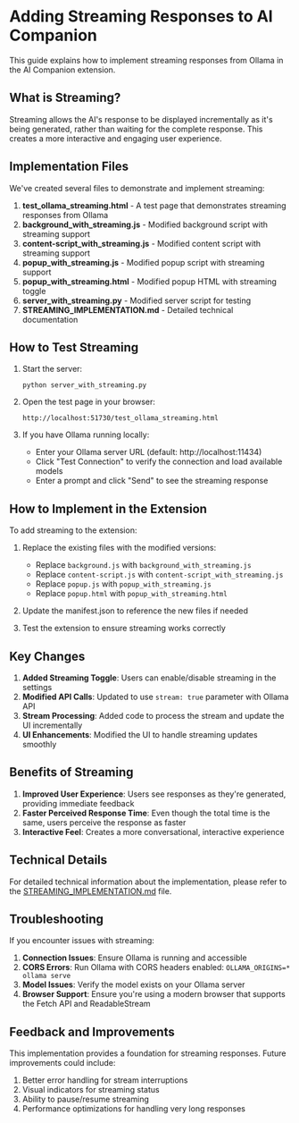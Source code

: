 # Adding Streaming Responses to AI Companion

This guide explains how to implement streaming responses from Ollama in the AI Companion extension.

## What is Streaming?

Streaming allows the AI's response to be displayed incrementally as it's being generated, rather than waiting for the complete response. This creates a more interactive and engaging user experience.

## Implementation Files

We've created several files to demonstrate and implement streaming:

1. **test_ollama_streaming.html** - A test page that demonstrates streaming responses from Ollama
2. **background_with_streaming.js** - Modified background script with streaming support
3. **content-script_with_streaming.js** - Modified content script with streaming support
4. **popup_with_streaming.js** - Modified popup script with streaming support
5. **popup_with_streaming.html** - Modified popup HTML with streaming toggle
6. **server_with_streaming.py** - Modified server script for testing
7. **STREAMING_IMPLEMENTATION.md** - Detailed technical documentation

## How to Test Streaming

1. Start the server:
   ```
   python server_with_streaming.py
   ```

2. Open the test page in your browser:
   ```
   http://localhost:51730/test_ollama_streaming.html
   ```

3. If you have Ollama running locally:
   - Enter your Ollama server URL (default: http://localhost:11434)
   - Click "Test Connection" to verify the connection and load available models
   - Enter a prompt and click "Send" to see the streaming response

## How to Implement in the Extension

To add streaming to the extension:

1. Replace the existing files with the modified versions:
   - Replace `background.js` with `background_with_streaming.js`
   - Replace `content-script.js` with `content-script_with_streaming.js`
   - Replace `popup.js` with `popup_with_streaming.js`
   - Replace `popup.html` with `popup_with_streaming.html`

2. Update the manifest.json to reference the new files if needed

3. Test the extension to ensure streaming works correctly

## Key Changes

1. **Added Streaming Toggle**: Users can enable/disable streaming in the settings
2. **Modified API Calls**: Updated to use `stream: true` parameter with Ollama API
3. **Stream Processing**: Added code to process the stream and update the UI incrementally
4. **UI Enhancements**: Modified the UI to handle streaming updates smoothly

## Benefits of Streaming

1. **Improved User Experience**: Users see responses as they're generated, providing immediate feedback
2. **Faster Perceived Response Time**: Even though the total time is the same, users perceive the response as faster
3. **Interactive Feel**: Creates a more conversational, interactive experience

## Technical Details

For detailed technical information about the implementation, please refer to the [STREAMING_IMPLEMENTATION.md](STREAMING_IMPLEMENTATION.md) file.

## Troubleshooting

If you encounter issues with streaming:

1. **Connection Issues**: Ensure Ollama is running and accessible
2. **CORS Errors**: Run Ollama with CORS headers enabled: `OLLAMA_ORIGINS=* ollama serve`
3. **Model Issues**: Verify the model exists on your Ollama server
4. **Browser Support**: Ensure you're using a modern browser that supports the Fetch API and ReadableStream

## Feedback and Improvements

This implementation provides a foundation for streaming responses. Future improvements could include:

1. Better error handling for stream interruptions
2. Visual indicators for streaming status
3. Ability to pause/resume streaming
4. Performance optimizations for handling very long responses